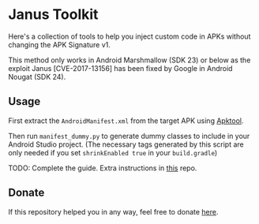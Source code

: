 [paypal]: https://paypal.me/hexile0
[apktool]: https://github.com/iBotPeaches/Apktool
[janus_poc]: https://github.com/V-E-O/PoC/tree/8c389899e6c4e16b2ddab9ba6d77c2696577366f/CVE-2017-13156

# Janus Toolkit

Here's a collection of tools to help you inject custom code in APKs without changing the APK Signature v1.

This method only works in Android Marshmallow (SDK 23) or below as the exploit Janus \[CVE-2017-13156\] has been fixed by Google in Android Nougat (SDK 24).

## Usage

First extract the `AndroidManifest.xml` from the target APK using [Apktool].

Then run `manifest_dummy.py` to generate dummy classes to include in your Android Studio project. 
(The necessary tags generated by this script are only needed if you set `shrinkEnabled true` in your `build.gradle`)

TODO: Complete the guide. Extra instructions in [this][janus_poc] repo.

## Donate
If this repository helped you in any way, feel free to donate [here][paypal].

